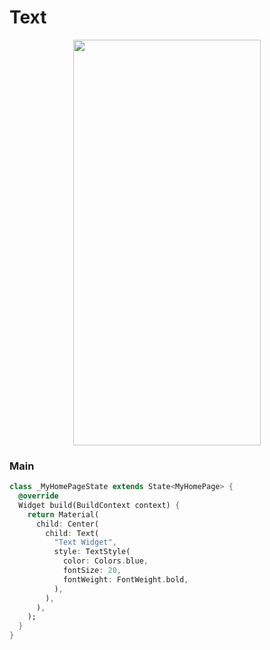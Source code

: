 # Text
<p align="center">
<img src="https://docs.google.com/uc?id=1fDWdaHU9UmvL05_2ZbaTygZSM-KGrYHz" height="649" width="300">
</p>

### Main
```dart
class _MyHomePageState extends State<MyHomePage> {
  @override
  Widget build(BuildContext context) {
    return Material(
      child: Center(
        child: Text(
          "Text Widget",
          style: TextStyle(
            color: Colors.blue,
            fontSize: 20,
            fontWeight: FontWeight.bold,
          ),
        ),
      ),
    );
  }
}
```
